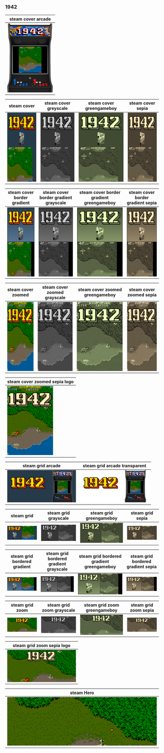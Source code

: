 ### 1942

| steam cover arcade |
|-------|
|<IMG src="steam_cover_arcade/1942.png" width="150" height="225" />|

| steam cover | steam cover greyscale | steam cover greengameboy | steam cover sepia |
|-------|-------|-------|-------|
|<IMG src="steam_cover/1942.png" width="150" height="225" />|<IMG src="steam_cover_greyscale/1942.png" width="150" height="225" />|<IMG src="steam_cover_greengameboy/1942.png" width="150" height="225" />|<IMG src="steam_cover_sepia/1942.png" width="150" height="225" />|

| steam cover border gradient | steam cover border gradient grayscale | steam cover border gradient greengameboy | steam cover border gradient sepia |
|-------|-------|-------|-------|
|<IMG src="steam_cover_border_gradient/1942.png" width="150" height="225" />|<IMG src="steam_cover_border_gradient_grayscale/1942.png" width="150" height="225" />|<IMG src="steam_cover_border_gradient_greengameboy/1942.png" width="150" height="225" />|<IMG src="steam_cover_border_gradient_sepia/1942.png" width="150" height="225" />|

| steam cover zoomed | steam cover zoomed grayscale | steam cover zoomed greengameboy | steam cover zoomed sepia |
|-------|-------|-------|-------|
|<IMG src="steam_cover_zoomed/1942.png" width="150" height="225" />|<IMG src="steam_cover_zoomed_grayscale/1942.png" width="150" height="225" />|<IMG src="steam_cover_zoomed_greengameboy/1942.png" width="150" height="225" />|<IMG src="steam_cover_zoomed_sepia/1942.png" width="150" height="225" />|

| steam cover zoomed sepia logo | 
|-------|
|<IMG src="steam_cover_zoomed_sepia_logo/1942.png" width="150" height="225" />|

| steam grid arcade | steam grid arcade transparent |
|-------|-------|
|<IMG src="steam_grid_arcade/1942.png" width="225"/>|<IMG src="steam_grid_arcade_transparent/1942.png" width="225"/>|

| steam grid | steam grid grayscale | steam grid greengameboy | steam grid sepia |
|-------|-------|-------|-------|
|<IMG src="steam_grid/1942.png" width="225"/>|<IMG src="steam_grid_grayscale/1942.png" width="225"/>|<IMG src="steam_grid_greengameboy/1942.png" width="225"/>|<IMG src="steam_grid_sepia/1942.png" width="225"/>|

| steam grid bordered gradient | steam grid bordered gradient grayscale | steam grid bordered gradient greengameboy | steam grid bordered gradient sepia |
|-------|-------|-------|-------|
|<IMG src="steam_grid_bordered_gradient/1942.png" width="225"/>|<IMG src="steam_grid_bordered_gradient_grayscale/1942.png" width="225"/>|<IMG src="steam_grid_bordered_gradient_greengameboy/1942.png" width="225"/>|<IMG src="steam_grid_bordered_gradient_sepia/1942.png" width="225"/>|

| steam grid zoom | steam grid zoom grayscale | steam grid zoom greengameboy | steam grid zoom sepia |
|-------|-------|-------|-------|
|<IMG src="steam_grid_zoom/1942.png" width="225"/>|<IMG src="steam_grid_zoom_grayscale/1942.png" width="225"/>|<IMG src="steam_grid_zoom_greengameboy/1942.png" width="225"/>|<IMG src="steam_grid_zoom_sepia/1942.png" width="225"/>|

| steam grid zoom sepia logo |
|-------|
|<IMG src="steam_grid_zoom_sepia_logo/1942.png" width="225"/>|

| steam Hero |
|-------|
|<IMG src="heroes/1942.png" width="600"/>|